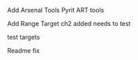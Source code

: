 Add Arsenal Tools Pyrit ART tools

Add Range Target
ch2 added needs to test

test targets

Readme fix
